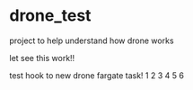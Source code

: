 # drone_test
project to help understand how drone works

let see this work!!

test hook to new drone fargate task!
1 2 3 4 5 6
